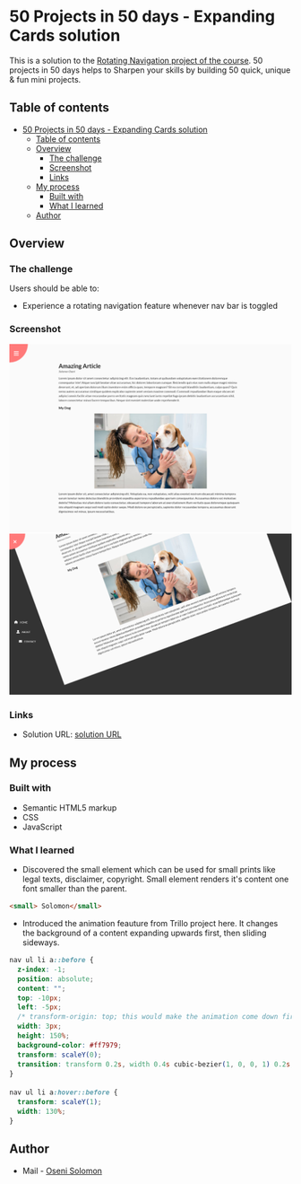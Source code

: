 # 50 Projects in 50 days - Expanding Cards solution

This is a solution to the [Rotating Navigation project of the course](https://www.udemy.com/course/50-projects-50-days/). 50 projects in 50 days helps to Sharpen your skills by building 50 quick, unique & fun mini projects.

## Table of contents

- [50 Projects in 50 days - Expanding Cards solution](#50-projects-in-50-days---expanding-cards-solution)
  - [Table of contents](#table-of-contents)
  - [Overview](#overview)
    - [The challenge](#the-challenge)
    - [Screenshot](#screenshot)
    - [Links](#links)
  - [My process](#my-process)
    - [Built with](#built-with)
    - [What I learned](#what-i-learned)
  - [Author](#author)


## Overview

### The challenge

Users should be able to:

- Experience a rotating navigation feature whenever nav bar is toggled

### Screenshot

![Destop Site Preview](images/screenshot1.png)
![Destop Site Preview](images/screenshot2.png)

### Links

- Solution URL: [solution URL](https://github.com/SoloLere/50-projects-in-50-days.git)

## My process

### Built with

- Semantic HTML5 markup
- CSS 
- JavaScript


### What I learned

- Discovered the small element which can be used for small prints like legal texts, disclaimer, copyright. Small element renders it's content one font smaller than the parent.
  
```html
<small> Solomon</small>
```
- Introduced the animation feauture from Trillo project here. It changes the background of a content expanding upwards first, then sliding sideways.

```css
nav ul li a::before {
  z-index: -1;
  position: absolute;
  content: "";
  top: -10px;
  left: -5px;
  /* transform-origin: top; this would make the animation come down first before going wide; */
  width: 3px;
  height: 150%;
  background-color: #ff7979;
  transform: scaleY(0);
  transition: transform 0.2s, width 0.4s cubic-bezier(1, 0, 0, 1) 0.2s;
}

nav ul li a:hover::before {
  transform: scaleY(1);
  width: 130%;
}
```

## Author

- Mail - [Oseni Solomon](jnrolalere@gmail.com)

